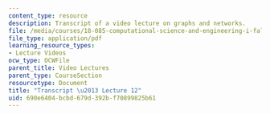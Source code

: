 ```yaml
---
content_type: resource
description: Transcript of a video lecture on graphs and networks.
file: /media/courses/18-085-computational-science-and-engineering-i-fall-2008/690e6404bcbd679d392bf70899825b61_18-085F08-L12.pdf
file_type: application/pdf
learning_resource_types:
- Lecture Videos
ocw_type: OCWFile
parent_title: Video Lectures
parent_type: CourseSection
resourcetype: Document
title: "Transcript \u2013 Lecture 12"
uid: 690e6404-bcbd-679d-392b-f70899825b61
---
```

